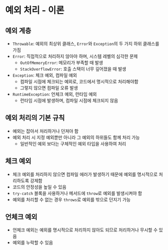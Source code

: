 # 예외 처리 - 이론
## 예외 계층
- `Throwable`: 예외의 최상위 클래스, `Error`와 `Exception`의 두 가지 하위 클래스를 가짐
- `Error`: 직접적으로 처리하지 않아야 하며, 시스템 레벨의 심각한 문제
  - `OutOfMemoryError`: 메모리가 부족할 때 발생
  - `StackOverflowError`: 호출 스택이 너무 깊어졌을 때 발생
- `Exception`: 체크 예외, 컴파일 예외 
  - 컴파일 시점에 체크되는 예외로, 코드에서 명시적으로 처리해야함
  - 그렇지 않으면 컴파일 오류 발생
- `RuntimeException`: 언체크 예외, 런타임 예외
  - 런타임 시점에 발생하며, 컴파일 시점에 체크되지 않음
## 예외 처리의 기본 규칙
- 예외는 잡아서 처리하거나 던져야 함
- 예외 처리 시 지정 예외뿐만 아니라 그 예외의 하위들도 함께 처리 가능
  - 일반적인 예외 보다는 구체적인 예외 타입을 사용하여 처리
## 체크 예외
- 체크 예외를 처리하지 않으면 컴파일 에러가 발생하기 때문에 예외를 명시적으로 처리하도록 강제함
- 코드의 안정성을 높일 수 있음
- `try-catch` 블록을 사용하거나 메서드에 `throw`로 예외를 발생시켜야 함
- 예외를 처리할 수 없는 경우 `throws`로 예외를 밖으로 던지기 가능
## 언체크 예외
- 언체크 예외는 예외를 명시적으로 처리하지 않아도 되므로 처리하거나 무시할 수 있음
- 예외를 누락할 수 있음